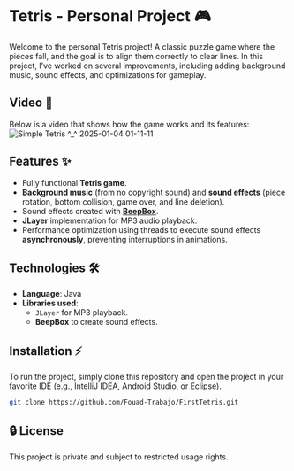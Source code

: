 # Tetris - Personal Project 🎮

Welcome to the personal Tetris project! A classic puzzle game where the pieces fall, and the goal is to align them
correctly to clear lines. In this project, I’ve worked on several improvements, including adding background music, sound
effects, and optimizations for gameplay.

## Video 🎥

Below is a video that shows how the game works and its features:
![Simple Tetris ^_^ 2025-01-04 01-11-11](https://github.com/user-attachments/assets/a27f310f-dd96-4631-89bb-62139fa81927)

## Features ✨

- Fully functional **Tetris game**.
- **Background music** (from no copyright sound) and **sound effects** (piece rotation, bottom collision, game over, and
  line deletion).
- Sound effects created with [**BeepBox**](https://goo.su/ZcTU5).
- **JLayer** implementation for MP3 audio playback.
- Performance optimization using threads to execute sound effects **asynchronously**, preventing interruptions in
  animations.

## Technologies 🛠️

- **Language**: Java
- **Libraries used**:
    - `JLayer` for MP3 playback.
    - **BeepBox** to create sound effects.

## Installation ⚡

To run the project, simply clone this repository and open the project in your favorite IDE (e.g., IntelliJ IDEA, Android
Studio, or Eclipse).

```bash
git clone https://github.com/Fouad-Trabajo/FirstTetris.git
```

## 🔒 License

This project is private and subject to restricted usage rights.
